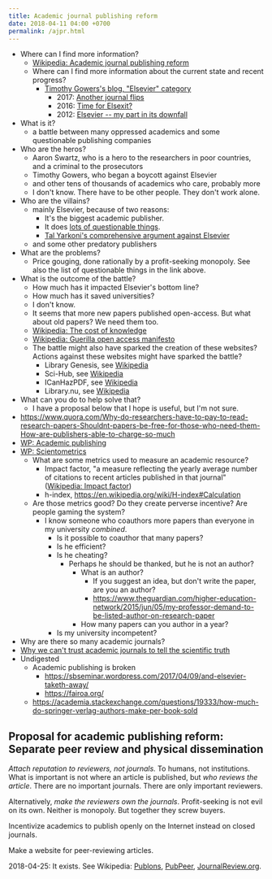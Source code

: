 ```yaml
---
title: Academic journal publishing reform
date: 2018-04-11 04:00 +0700
permalink: /ajpr.html
---
```


- Where can I find more information?
    - [Wikipedia: Academic journal publishing reform](https://en.m.wikipedia.org/wiki/Academic_journal_publishing_reform)
    - Where can I find more information about the current state and recent progress?
        - [Timothy Gowers's blog, "Elsevier" category](https://gowers.wordpress.com/category/elsevier/)
            - 2017: [Another journal flips](https://gowers.wordpress.com/2017/07/27/another-journal-flips/)
            - 2016: [Time for Elsexit?](https://gowers.wordpress.com/2016/11/29/time-for-elsexit/)
            - 2012: [Elsevier -- my part in its downfall](https://gowers.wordpress.com/2012/01/21/elsevier-my-part-in-its-downfall/)
- What is it?
    - a battle between many oppressed academics and some questionable publishing companies
- Who are the heros?
    - Aaron Swartz, who is a hero to the researchers in poor countries, and a criminal to the prosecutors
    - Timothy Gowers, who began a boycott against Elsevier
    - and other tens of thousands of academics who care, probably more
    - I don't know. There have to be other people. They don't work alone.
- Who are the villains?
    - mainly Elsevier, because of two reasons:
        - It's the biggest academic publisher.
        - It does [lots of questionable things](https://en.wikipedia.org/wiki/Elsevier#Criticism_and_controversies).
        - [Tal Yarkoni's comprehensive argument against Elsevier](https://www.talyarkoni.org/blog/2016/12/12/why-i-still-wont-review-for-or-publish-with-elsevier-and-think-you-shouldnt-either/)
    - and some other predatory publishers
- What are the problems?
    - Price gouging, done rationally by a profit-seeking monopoly.
    See also the list of questionable things in the link above.
- What is the outcome of the battle?
    - How much has it impacted Elsevier's bottom line?
    - How much has it saved universities?
    - I don't know.
    - It seems that more new papers published open-access. But what about old papers? We need them too.
    - [Wikipedia: The cost of knowledge](https://en.wikipedia.org/wiki/The_Cost_of_Knowledge)
    - [Wikipedia: Guerilla open access manifesto](https://en.wikisource.org/wiki/Guerilla_Open_Access_Manifesto)
    - The battle might also have sparked the creation of these websites?
    Actions against these websites might have sparked the battle?
        - Library Genesis, see [Wikipedia](https://en.wikipedia.org/wiki/Library_Genesis)
        - Sci-Hub, see [Wikipedia](https://en.wikipedia.org/wiki/Sci-Hub)
        - ICanHazPDF, see [Wikipedia](https://en.wikipedia.org/wiki/ICanHazPDF)
        - Library.nu, see [Wikipedia](https://en.wikipedia.org/wiki/Library.nu)
- What can you do to help solve that?
    - I have a proposal below that I hope is useful, but I'm not sure.
- https://www.quora.com/Why-do-researchers-have-to-pay-to-read-research-papers-Shouldnt-papers-be-free-for-those-who-need-them-How-are-publishers-able-to-charge-so-much
- [WP: Academic publishing](https://en.wikipedia.org/wiki/Academic_publishing)
- [WP: Scientometrics](https://en.wikipedia.org/wiki/Scientometrics)
    - What are some metrics used to measure an academic resource?
        - Impact factor, "a measure reflecting the yearly average number of citations to recent articles published in that journal" ([Wikipedia: Impact factor](https://en.wikipedia.org/wiki/Impact_factor))
        - h-index, https://en.wikipedia.org/wiki/H-index#Calculation
    - Are those metrics good? Do they create perverse incentive? Are people gaming the system?
        - I know someone who coauthors more papers than everyone in my university *combined*.
            - Is it possible to coauthor that many papers?
            - Is he efficient?
            - Is he cheating?
                - Perhaps he should be thanked, but he is not an author?
                    - What is an author?
                        - If you suggest an idea, but don't write the paper, are you an author?
                        - https://www.theguardian.com/higher-education-network/2015/jun/05/my-professor-demand-to-be-listed-author-on-research-paper
                    - How many papers can you author in a year?
            - Is my university incompetent?
- Why are there so many academic journals?
- [Why we can't trust academic journals to tell the scientific truth](https://www.theguardian.com/higher-education-network/2017/jun/06/why-we-cant-trust-academic-journals-to-tell-the-scientific-truth)
- Undigested
    - Academic publishing is broken
        - https://sbseminar.wordpress.com/2017/04/09/and-elsevier-taketh-away/
        - https://fairoa.org/
    - https://academia.stackexchange.com/questions/19333/how-much-do-springer-verlag-authors-make-per-book-sold

## Proposal for academic publishing reform: Separate peer review and physical dissemination

*Attach reputation to reviewers, not journals.*
To humans, not institutions.
What is important is not where an article is published,
but *who reviews the article*.
There are no important journals.
There are only important reviewers.

Alternatively, *make the reviewers own the journals*.
Profit-seeking is not evil on its own.
Neither is monopoly.
But together they screw buyers.

Incentivize academics to publish openly on the Internet instead on closed journals.

Make a website for peer-reviewing articles.

2018-04-25: It exists. See Wikipedia:
[Publons](https://en.wikipedia.org/wiki/Publons),
[PubPeer](https://en.wikipedia.org/wiki/PubPeer),
[JournalReview.org](https://en.wikipedia.org/wiki/JournalReview.org).
